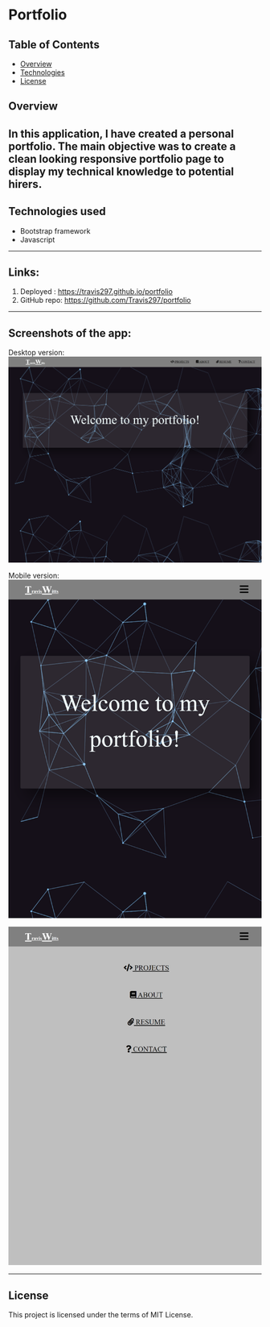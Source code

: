 # Portfolio

## Table of Contents

- [Overview](#overview)
- [Technologies](#technologies-used)
- [License](#license)

## Overview
In this application, I have created a personal portfolio. The main objective was to create a clean looking  responsive portfolio page to display my technical knowledge to potential hirers.
---

## Technologies used
- Bootstrap framework
- Javascript
---

## Links:

1. Deployed : https://travis297.github.io/portfolio
2. GitHub repo: https://github.com/Travis297/portfolio
---

## Screenshots of the app:
Desktop version:
![](./images/desktop_home.png)


Mobile version:
![](./images/ipad_home.png)

![](./images/ipad_menu.png)

---
## License
This project is licensed under the terms of MIT License.
